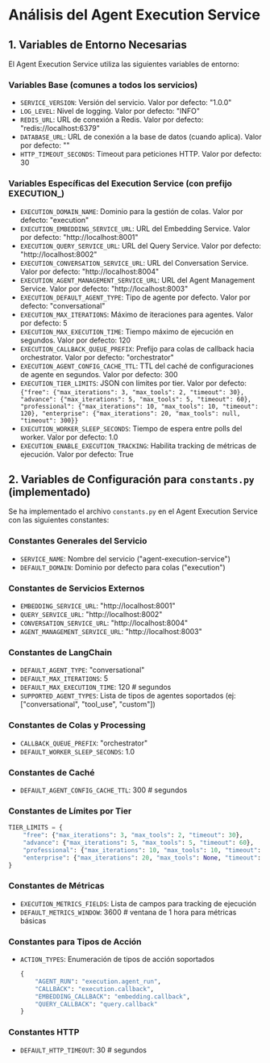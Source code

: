 # Análisis del Agent Execution Service

## 1. Variables de Entorno Necesarias

El Agent Execution Service utiliza las siguientes variables de entorno:

### Variables Base (comunes a todos los servicios)
- `SERVICE_VERSION`: Versión del servicio. Valor por defecto: "1.0.0"
- `LOG_LEVEL`: Nivel de logging. Valor por defecto: "INFO"
- `REDIS_URL`: URL de conexión a Redis. Valor por defecto: "redis://localhost:6379"
- `DATABASE_URL`: URL de conexión a la base de datos (cuando aplica). Valor por defecto: ""
- `HTTP_TIMEOUT_SECONDS`: Timeout para peticiones HTTP. Valor por defecto: 30

### Variables Específicas del Execution Service (con prefijo EXECUTION_)
- `EXECUTION_DOMAIN_NAME`: Dominio para la gestión de colas. Valor por defecto: "execution"
- `EXECUTION_EMBEDDING_SERVICE_URL`: URL del Embedding Service. Valor por defecto: "http://localhost:8001"
- `EXECUTION_QUERY_SERVICE_URL`: URL del Query Service. Valor por defecto: "http://localhost:8002"
- `EXECUTION_CONVERSATION_SERVICE_URL`: URL del Conversation Service. Valor por defecto: "http://localhost:8004"
- `EXECUTION_AGENT_MANAGEMENT_SERVICE_URL`: URL del Agent Management Service. Valor por defecto: "http://localhost:8003"
- `EXECUTION_DEFAULT_AGENT_TYPE`: Tipo de agente por defecto. Valor por defecto: "conversational"
- `EXECUTION_MAX_ITERATIONS`: Máximo de iteraciones para agentes. Valor por defecto: 5
- `EXECUTION_MAX_EXECUTION_TIME`: Tiempo máximo de ejecución en segundos. Valor por defecto: 120
- `EXECUTION_CALLBACK_QUEUE_PREFIX`: Prefijo para colas de callback hacia orchestrator. Valor por defecto: "orchestrator"
- `EXECUTION_AGENT_CONFIG_CACHE_TTL`: TTL del caché de configuraciones de agente en segundos. Valor por defecto: 300
- `EXECUTION_TIER_LIMITS`: JSON con límites por tier. Valor por defecto: `{"free": {"max_iterations": 3, "max_tools": 2, "timeout": 30}, "advance": {"max_iterations": 5, "max_tools": 5, "timeout": 60}, "professional": {"max_iterations": 10, "max_tools": 10, "timeout": 120}, "enterprise": {"max_iterations": 20, "max_tools": null, "timeout": 300}}`
- `EXECUTION_WORKER_SLEEP_SECONDS`: Tiempo de espera entre polls del worker. Valor por defecto: 1.0
- `EXECUTION_ENABLE_EXECUTION_TRACKING`: Habilita tracking de métricas de ejecución. Valor por defecto: True

## 2. Variables de Configuración para `constants.py` (implementado)

Se ha implementado el archivo `constants.py` en el Agent Execution Service con las siguientes constantes:

### Constantes Generales del Servicio
- `SERVICE_NAME`: Nombre del servicio ("agent-execution-service")
- `DEFAULT_DOMAIN`: Dominio por defecto para colas ("execution")

### Constantes de Servicios Externos
- `EMBEDDING_SERVICE_URL`: "http://localhost:8001"
- `QUERY_SERVICE_URL`: "http://localhost:8002"
- `CONVERSATION_SERVICE_URL`: "http://localhost:8004"
- `AGENT_MANAGEMENT_SERVICE_URL`: "http://localhost:8003"

### Constantes de LangChain
- `DEFAULT_AGENT_TYPE`: "conversational"
- `DEFAULT_MAX_ITERATIONS`: 5
- `DEFAULT_MAX_EXECUTION_TIME`: 120  # segundos
- `SUPPORTED_AGENT_TYPES`: Lista de tipos de agentes soportados (ej: ["conversational", "tool_use", "custom"])

### Constantes de Colas y Processing
- `CALLBACK_QUEUE_PREFIX`: "orchestrator"
- `DEFAULT_WORKER_SLEEP_SECONDS`: 1.0

### Constantes de Caché
- `DEFAULT_AGENT_CONFIG_CACHE_TTL`: 300  # segundos

### Constantes de Límites por Tier
```python
TIER_LIMITS = {
    "free": {"max_iterations": 3, "max_tools": 2, "timeout": 30},
    "advance": {"max_iterations": 5, "max_tools": 5, "timeout": 60},
    "professional": {"max_iterations": 10, "max_tools": 10, "timeout": 120},
    "enterprise": {"max_iterations": 20, "max_tools": None, "timeout": 300}
}
```

### Constantes de Métricas
- `EXECUTION_METRICS_FIELDS`: Lista de campos para tracking de ejecución
- `DEFAULT_METRICS_WINDOW`: 3600  # ventana de 1 hora para métricas básicas

### Constantes para Tipos de Acción
- `ACTION_TYPES`: Enumeración de tipos de acción soportados
  ```python
  {
      "AGENT_RUN": "execution.agent_run",
      "CALLBACK": "execution.callback",
      "EMBEDDING_CALLBACK": "embedding.callback",
      "QUERY_CALLBACK": "query.callback"
  }
  ```

### Constantes HTTP
- `DEFAULT_HTTP_TIMEOUT`: 30  # segundos
